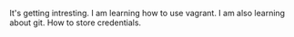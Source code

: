 It's getting intresting. 
I am learning how to use vagrant.
I am also learning about git.
How to store credentials.   
